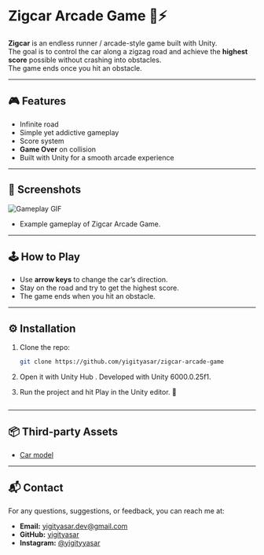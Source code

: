 # Zigcar Arcade Game 🚗⚡

**Zigcar** is an endless runner / arcade-style game built with Unity.  
The goal is to control the car along a zigzag road and achieve the **highest score** possible without crashing into obstacles.  
The game ends once you hit an obstacle.  

---

## 🎮 Features
- Infinite road
- Simple yet addictive gameplay
- Score system
- **Game Over** on collision
- Built with Unity for a smooth arcade experience

---

## 📸 Screenshots

![Gameplay GIF](images/gameplay.gif)  
- Example gameplay of Zigcar Arcade Game.

---

## 🕹️ How to Play
- Use **arrow keys** to change the car’s direction.  
- Stay on the road and try to get the highest score.  
- The game ends when you hit an obstacle.  

---

## ⚙️ Installation
1. Clone the repo:
   ```bash
   git clone https://github.com/yigityasar/zigcar-arcade-game
2. Open it with Unity Hub
    . Developed with Unity 6000.0.25f1.

3. Run the project and hit Play in the Unity editor. 🚀
    ```
---

## 📦 Third-party Assets
- [Car model](https://sketchfab.com/3d-models/skoda-fabia-mk2-e2e0be2c52994e3bb6cae225f3e7482d)

---

## 📬 Contact
For any questions, suggestions, or feedback, you can reach me at:

- **Email:** [yigityasar.dev@gmail.com](mailto:yigityasar.dev@gmail.com)  
- **GitHub:** [yigityasar](https://github.com/yigityasar)  
- **Instagram:** [@yigityyasar](https://www.instagram.com/yigityyasar/)  


